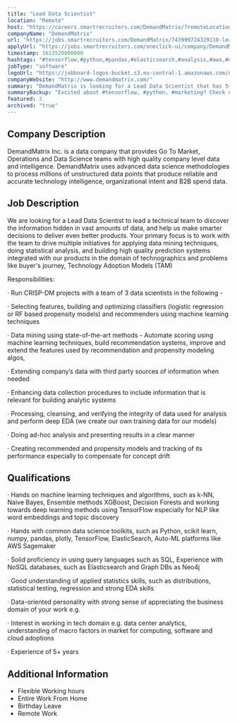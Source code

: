 ```yaml
---
title: "Lead Data Scientist"
location: "Remote"
host: "https://careers.smartrecruiters.com/DemandMatrix/?remoteLocation=true"
companyName: "DemandMatrix"
url: "https://jobs.smartrecruiters.com/DemandMatrix/743999724329110-lead-data-scientist"
applyUrl: "https://jobs.smartrecruiters.com/oneclick-ui/company/DemandMatrix/publication/05e05fb5-c76f-4af9-8c67-40c740276d68?dcr_id=DCRA1"
timestamp: 1613520000000
hashtags: "#tensorflow,#python,#pandas,#elasticsearch,#analysis,#aws,#operations,#marketing,#office,#optimization"
jobType: "software"
logoUrl: "https://jobboard-logos-bucket.s3.eu-central-1.amazonaws.com/demandmatrix"
companyWebsite: "http://www.demandmatrix.com/"
summary: "DemandMatrix is looking for a Lead Data Scientist that has 5+ years of experience."
summaryBackup: "Excited about #tensorflow, #python, #marketing? Check out this job post!"
featured: 3
archived: "true"
---
```


## Company Description

DemandMatrix Inc. is a data company that provides Go To Market, Operations and Data Science teams with high quality company level data and intelligence. DemandMatrix uses advanced data science methodologies to process millions of unstructured data points that produce reliable and accurate technology intelligence, organizational intent and B2B spend data.

## Job Description

We are looking for a Lead Data Scientist to lead a technical team to discover the information hidden in vast amounts of data, and help us make smarter decisions to deliver even better products. Your primary focus is to work with the team to drive multiple initiatives for applying data mining techniques, doing statistical analysis, and building high quality prediction systems integrated with our products in the domain of technographics and problems like buyer's journey, Technology Adoption Models (TAM)

Responsibilities:

· Run CRISP-DM projects with a team of 3 data scientists in the following -

· Selecting features, building and optimizing classifiers (logistic regression or RF based propensity models) and recommenders using machine learning techniques

· Data mining using state-of-the-art methods - Automate scoring using machine learning techniques, build recommendation systems, improve and extend the features used by recommendation and propensity modeling algos,

· Extending company’s data with third party sources of information when needed

· Enhancing data collection procedures to include information that is relevant for building analytic systems

· Processing, cleansing, and verifying the integrity of data used for analysis and perform deep EDA (we create our own training data for our models)

· Doing ad-hoc analysis and presenting results in a clear manner

· Creating recommended and propensity models and tracking of its performance especially to compensate for concept drift

## Qualifications

· Hands on machine learning techniques and algorithms, such as k-NN, Naive Bayes, Ensemble methods XGBoost, Decision Forests and working towards deep learning methods using TensorFlow especially for NLP like word embeddings and topic discovery

· Hands with common data science toolkits, such as Python, scikit learn, numpy, pandas, plotly, TensorFlow, ElasticSearch, Auto-ML platforms like AWS Sagemaker

· Solid proficiency in using query languages such as SQL, Experience with NoSQL databases, such as Elasticsearch and Graph DBs as Neo4j

· Good understanding of applied statistics skills, such as distributions, statistical testing, regression and strong EDA skills

· Data-oriented personality with strong sense of appreciating the business domain of your work e.g.

· Interest in working in tech domain e.g. data center analytics, understanding of macro factors in market for computing, software and cloud adoptions

· Experience of 5+ years

## Additional Information

*   Flexible Working hours
*   Entire Work From Home
*   Birthday Leave
*   Remote Work
